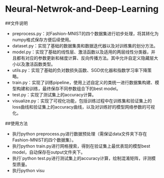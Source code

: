 # Neural-Netwrok-and-Deep-Learning
##文件说明
- preprocess.py：对Fashion-MNIST的四个数据集进行初步处理，将其转化为numpy格式保存方便后续使用。
- dataset.py：实现了基础的数据集类和数据迭代器以及对训练集的划分方法。
- model.py：实现了基础的线性层、激活函数以及适用的两层线性分类器，并且都有对应的参数更新和梯度计算、反向传播方法。其中允许自定义隐藏层大小以及激活函数类型。
- utils.py：实现了基础的负对数损失函数、SGD优化器和指数学习率下降策略。
- train.py：实现了训练pipeline，使用上述自定义的类统一进行数据集构建、模型构建和训练，最终保存不同参数组合下的best model。
- test.py：实现了测试集上的accuracy计算。
- visualize.py：实现了可视化功能，包括训练过程中在训练集和验证集上的loss曲线和验证集上的accuracy曲线，以及对训练好的模型网络参数的可视化。

##使用方法
- 执行python preprocess.py进行数据预处理（需保证data文件夹下存在Fashion-MNIST的四个数据集）。
- 执行python train.py进行网格搜索，得到在验证集上最优表现的模型best model，自动保存在output文件夹下。
- 执行`python test.py进行测试集上的accuracy计算，绘制混淆矩阵，评测模型质量。
- 执行python visu
